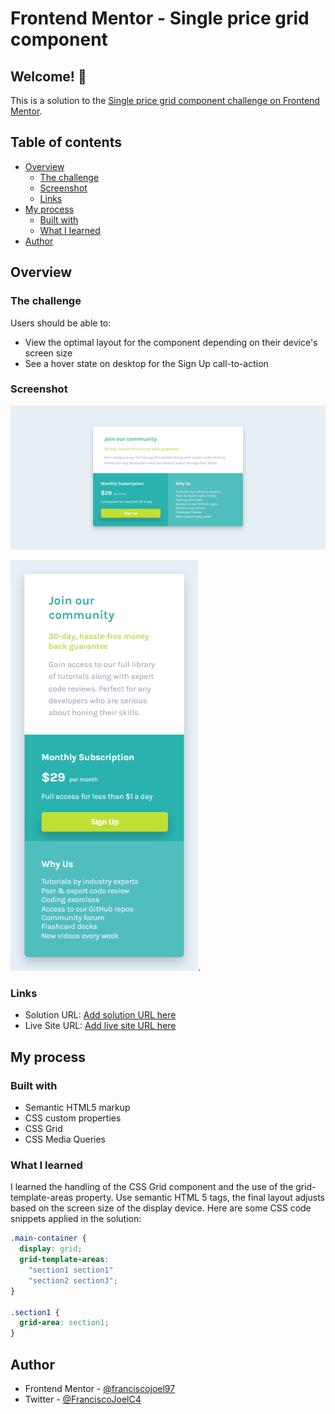 # Frontend Mentor - Single price grid component

## Welcome! 👋

This is a solution to the [Single price grid component challenge on Frontend Mentor](https://www.frontendmentor.io/challenges/single-price-grid-component-5ce41129d0ff452fec5abbbc).

## Table of contents

- [Overview](#overview)
  - [The challenge](#the-challenge)
  - [Screenshot](#screenshot)
  - [Links](#links)
- [My process](#my-process)
  - [Built with](#built-with)
  - [What I learned](#what-i-learned)
- [Author](#author)

## Overview

### The challenge

Users should be able to:

- View the optimal layout for the component depending on their device's screen size
- See a hover state on desktop for the Sign Up call-to-action

### Screenshot

![Design preview for the Single price grid component coding challenge](./design/desktop-design.png)

![Design preview for the Single price grid component mobile view](./design/mobile-design.png).

### Links

- Solution URL: [Add solution URL here](https://your-solution-url.com)
- Live Site URL: [Add live site URL here](https://your-live-site-url.com)

## My process

### Built with

- Semantic HTML5 markup
- CSS custom properties
- CSS Grid
- CSS Media Queries

### What I learned

I learned the handling of the CSS Grid component and the use of the grid-template-areas property. Use semantic HTML 5 tags, the final layout adjusts based on the screen size of the display device.
Here are some CSS code snippets applied in the solution:

```css
.main-container {
  display: grid;
  grid-template-areas: 
    "section1 section1"
    "section2 section3";
}

.section1 {
  grid-area: section1;
}
```
## Author

- Frontend Mentor - [@franciscojoel97](https://www.frontendmentor.io/profile/franciscojoel97)
- Twitter - [@FranciscoJoelC4](https://twitter.com/FranciscoJoelC4)
